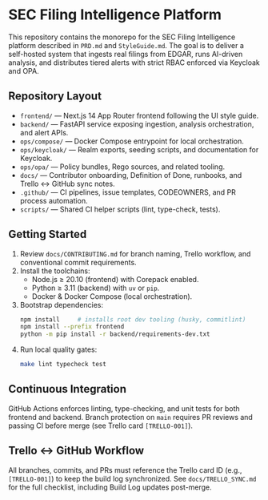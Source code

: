 # SEC Filing Intelligence Platform

This repository contains the monorepo for the SEC Filing Intelligence platform described in `PRD.md` and `StyleGuide.md`. The goal is to deliver a self-hosted system that ingests real filings from EDGAR, runs AI-driven analysis, and distributes tiered alerts with strict RBAC enforced via Keycloak and OPA.

## Repository Layout

- `frontend/` — Next.js 14 App Router frontend following the UI style guide.
- `backend/` — FastAPI service exposing ingestion, analysis orchestration, and alert APIs.
- `ops/compose/` — Docker Compose entrypoint for local orchestration.
- `ops/keycloak/` — Realm exports, seeding scripts, and documentation for Keycloak.
- `ops/opa/` — Policy bundles, Rego sources, and related tooling.
- `docs/` — Contributor onboarding, Definition of Done, runbooks, and Trello ↔ GitHub sync notes.
- `.github/` — CI pipelines, issue templates, CODEOWNERS, and PR process automation.
- `scripts/` — Shared CI helper scripts (lint, type-check, tests).

## Getting Started

1. Review `docs/CONTRIBUTING.md` for branch naming, Trello workflow, and conventional commit requirements.
2. Install the toolchains:
   - Node.js ≥ 20.10 (frontend) with Corepack enabled.
   - Python ≥ 3.11 (backend) with `uv` or `pip`.
   - Docker & Docker Compose (local orchestration).
3. Bootstrap dependencies:
   ```bash
   npm install     # installs root dev tooling (husky, commitlint)
   npm install --prefix frontend
   python -m pip install -r backend/requirements-dev.txt
   ```
4. Run local quality gates:
   ```bash
   make lint typecheck test
   ```

## Continuous Integration

GitHub Actions enforces linting, type-checking, and unit tests for both frontend and backend. Branch protection on `main` requires PR reviews and passing CI before merge (see Trello card `[TRELLO-001]`).

## Trello ↔ GitHub Workflow

All branches, commits, and PRs must reference the Trello card ID (e.g., `[TRELLO-001]`) to keep the build log synchronized. See `docs/TRELLO_SYNC.md` for the full checklist, including Build Log updates post-merge.
